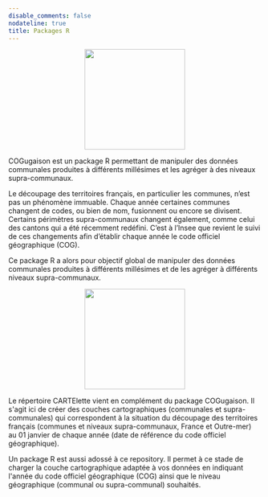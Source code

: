 ```yaml
---
disable_comments: false
nodateline: true
title: Packages R
---
```


<center><a href="https://antuki.github.io/COGugaison/"><img src="https://antuki.github.io/img/COGugaison.png" width="200"></a></center>

COGugaison est un package R permettant de manipuler des données communales produites à différents millésimes et les agréger à des niveaux supra-communaux. 

Le découpage des territoires français, en particulier les communes, n’est pas un phénomène immuable. Chaque année certaines communes changent de codes, ou bien de nom, fusionnent ou encore se divisent. Certains périmètres supra-communaux changent également, comme celui des cantons qui a été récemment redéfini. C’est à l’Insee que revient le suivi de ces changements afin d’établir chaque année le code officiel géographique (COG).

Ce package R a alors pour objectif global de manipuler des données communales produites à différents millésimes et de les agréger à différents niveaux supra-communaux. 

<center><a href="https://github.com/antuki/CARTElette"><img src="https://antuki.github.io/img/CARTElette.png" width="200"></a></center>

Le répertoire CARTElette vient en complément du package COGugaison. Il s'agit ici de créer des couches cartographiques (communales et supra-communales) qui correspondent à la situation du découpage des territoires français (communes et niveaux supra-communaux, France et Outre-mer) au 01 janvier de chaque année (date de référence du code officiel géographique).

Un package R est aussi adossé à ce repository. Il permet à ce stade de charger la couche cartographique adaptée à vos données en indiquant l'année du code officiel géographique (COG) ainsi que le niveau géographique (communal ou supra-communal) souhaités.